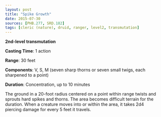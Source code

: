 ```yaml
---
layout: post
title: "Spike Growth"
date: 2015-07-30
sources: [PHB.277, SRD.182]
tags: [cleric (nature), druid, ranger, level2, transmutation]
---
```


**2nd-level transmutation**

**Casting Time**: 1 action

**Range**: 30 feet

**Components**: V, S, M (seven sharp thorns or seven small twigs, each sharpened to a point)

**Duration**: Concentration, up to 10 minutes

The ground in a 20-foot radius centered on a point within range twists and sprouts hard spikes and thorns. The area becomes difficult terrain for the duration. When a creature moves into or within the area, it takes 2d4 piercing damage for every 5 feet it travels. 
